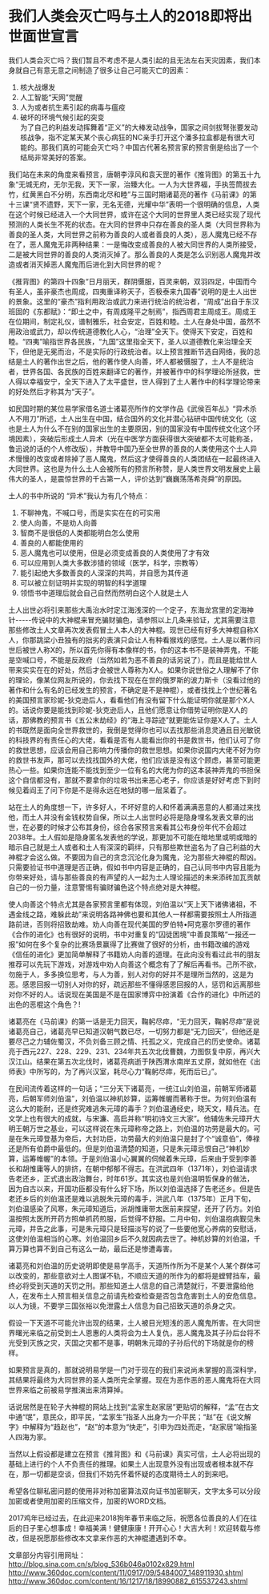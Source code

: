 我们人类会灭亡吗与土人的2018即将出世面世宣言
==================================================================

我们人类会灭亡吗？我们暂且不考虑不是人类引起的且无法左右天灾因素，我们本身就自己有意无意之间制造了很多让自己可能灭亡的因素：  
1. 核大战爆发  
2. 人工智能“天网”觉醒  
3. 人为或者抗生素引起的病毒与瘟疫  
4. 破坏的环境气候引起的突变  
为了自己的利益发动挥舞着“正义”的大棒发动战争，国家之间剑拔弩张要发动核战争，指不定某天某个丧心病狂的NC亲手打开这个潘多拉盒都是有很大可能的。那我们真的可能会灭亡吗？中国古代著名预言家的预言倒是给出了一个结局非常美好的答案。

我们站在未来的角度来看预言，唐朝李淳风和袁天罡的著作《推背图》的第五十九象“无城无府，无尔无我，天下一家，治臻大化。一人为大世界福，手执签筒拔去竹，红黄黑白不分明，东西南北尽和睦”与三国时期诸葛亮的著作《马前课》的第十三课“贤不遗野，天下一家，无名无德，光耀中华”表明一个很明确的信息，人类在这个时候已经进入一个大同世界，或许在这个大同的世界里人类已经实现了现代预测的人类长生不死的状态。在大同的世界中只存在善良的圣人类（大同世界称为善良的圣人类，大同世界之前称为善良的人或者善良的人类），恶人魔鬼已经不存在了，恶人魔鬼无非两种结果：一是悔改变成善良的人被大同世界的人类所接受，二是被大同世界的善良的人类消灭掉了。那么善良的人类是怎么识别恶人魔鬼并改造或者消灭掉恶人魔鬼而后进化到大同世界的呢？
 
《推背图》的第四十四象“日月丽天，群阴慑服，百灵来朝，双羽四足，中国而今有圣人，虽非豪杰也周成，四夷重译称天子，否极泰来九国春”说明的是土人出世的景象。这里的“豪杰”指利用政治或武力来进行统治的统治者，“周成”出自于东汉班固的《东都赋》：“即土之中，有周成隆平之制焉”，指西周君主周成王。周成王在位期间，制定礼仪，谱制雅乐，社会安定，百姓和睦。土人在身处中国，虽然不用政治或武力，却以传统道德教化人心，“治理”全天下。使得天下安定，百姓和睦。“四夷”喻指世界各民族，“九国”这里指全天下，圣人以道德教化来治理全天下，但他是无冕而治，不是实际的行政统治者。以上预言推断节选自网络，我的总结是土人的著作出世之后，他的著作使人向善，坏人都被慑服了，土人不是统治者，世界各国、各民族的百姓来翻译它的著作，并被著作中的科学理论所拯救，世人得以幸福安宁，全天下进入了太平盛世，世人得到了土人著作中的科学理论带来的好处然后才称其为“天子”。

如民国时期的某位易学家借名道士诸葛亮所作的文学作品《武侯百年乩》“异术杀人不用刀”所述，土人出生在中国，结合国外的文化并潜心钻研中国传统文化（这也是土人为什么不在别的国家出生的主要原因，别的国家没有中国传统文化这个环境因素），突破后形成土人异术（光在中医学方面获得很大突破都不太可能称圣，鲁迅说的话的个人修改版），并教导中国乃至全世界的善良的人类使用这个土人异术慢慢的改变或者除掉了恶人魔鬼，然后这才使得善良的人类团结在一起最终进入大同世界。这也是为什么土人会被所有的预言所称赞，是人类世界文明发展史上最伟大的圣人，是震惊世界的千古第一人，评价达到“巍巍荡荡希尧舜”的原因。

土人的书中所说的 “异术”我认为有几个特点：  
1. 不聊神鬼，不喊口号，而是实实在在的可实用  
2. 使人向善，不是劝人向善  
3. 智商不是很低的人类都能明白怎么使用  
4. 善良的人都能使用的  
5. 恶人魔鬼也可以使用，但是必须变成善良的人类使用了才有效  
6. 可以应用到人类大多数涉猎的领域（医学，科学，宗教等）  
7. 能引起绝大多数善良的人深深的共鸣，并自愿为其传道  
8. 可以被立刻证明并实现的明智的科学道理  
9. 领悟书中道理后就会自己自然而然明白这个人就是土人  

土人出世必将引来那些大禹治水时定江海浅深的一个定子，东海龙宫里的定海神针-----传说中的大神棍来冒充骗财骗色，请参照以上几条来验证，尤其需要注意那些修改土人文章再次发表假冒土人本人的大神棍。现世已经有好多大神棍自称X人，你那跳梁小丑独有的拙劣的表演只会让人有种看猴戏的感觉。土人是以著作问世后被世人称X的，所以首先你得有本像样的书，你的这本书不是装神弄鬼，不能是空喊口号，不能是反政府（当然如若为恶不善良的话另说了），而且是能给世人带来实实在在的好处，然后才会被世人尊称为X人。如果你说世俗之人理解不了你的理论，像某位网友所说的，你去找下现在在世的俄罗斯的波力斯卡（没看过他的著作和什么有名的已经发生的预言，不确定是不是神棍），或者找找上个世纪著名的美国预言家珍妮-狄克逊后人，看看他们有没有留下什么能证明你就是那个X人的。话说你要是能找到珍妮-狄克逊后人，且他们愿意让你借势证明你是X人的话，那佛教的预言书《五公末劫经》的“海上寻踪迹”就更能佐证你是X人了。土人的书既然是面向全世界救世的，我倒是觉得你也可以去找那些消息灵通且目光敏锐的科技界的有责任心的大佬，看看是否有人能看出你的书是救世书，他们认可了你的救世思想，应该会用自己影响力传播你的救世思想。如果你说国内大佬不好为你的救世书发声，那可以去找找国外的大佬，他们应该是没有这个顾虑，甚至可能更热心一些。如果你连能不能找到至少一位有名的大佬为你的这本装神弄鬼的书担保这个自信都没有，那就不要拿你的垃圾书出来恶心老子，你应该是好好考虑下到时候见着阎王了问下你是不是得永远在地狱的哪一层呆着了。

站在土人的角度想一下，许多好人，不坏好意的人和怀着满满恶意的人都涌过来找他，而土人并没有金钱权势自保，所以土人出世时必将是隐身埋名发表文章的出世，在必要的时候才公布其身份，综合各家预言来看其公布身份年代不会超过2038年。土人假如是隐身匿名发表他的学说，那更加不可能在暗地里或明或暗的暗示自己就是土人或者和土人有深深的羁绊，只有那些欺世盗名为了自己利益的大神棍才会这么做。不要因为自己的贪念沉沦化身为魔鬼，沦为那些大神棍的帮凶。只需要验证书中道理是否正确，假如书中内容是正确的，自己认同书中内容且能为你带来好处，请与那些善良的有声望的人一起为土人理论描述的未来添砖加瓦贡献自己的一份力量，注意警惕有骗财骗色这个特点绝对是大神棍。

使人向善这个特点尤其是各家预言里都有体现，刘伯温以“天上天下诸佛诸祖，不遇金线之路，难躲此劫”来说明各路神佛也要和其他人一样都需要按照土人所指道路前进，否则将招致劫难。劝人向善在现代美国的罗伯特•阿克塞尔罗德的著作《合作的进化》也有很好的说明，书中对重复的“囚徒困境”中善良策略“一报还一报”如何在多个复杂的比赛场景赢得了比赛做了很好的分析，由书籍改编的游戏《信任的进化》更加简单解释了书籍劝人向善的道理。在此向没有看过此书的朋友推荐可以先玩下游戏，对游戏中劝人向善这个概念有了了解后再看书。己所不欲，勿施于人，多多换位思考，与人为善，别人对你的好并不是理所当然的，这是为恶。感恩回报一切别人对你的好，疏远那些不懂得感恩回报的人，惩罚和远离那些对你不好的人。话说现在美国是不是在国家博弈中扮演着《合作的进化》中所述的出色的恶棍这个角色？!

诸葛亮在《马前课》的第一话是无力回天，鞠躬尽瘁，“无力回天，鞠躬尽瘁”是说诸葛亮自己，诸葛亮早已知道汉朝气数已尽，一切努力都是“无力回天”，但他还是要尽己之力辅佐蜀汉，不负刘备三顾之情、托孤之义，完成自己的历史使命。诸葛亮于西元227、228、229、231、234年共五次北伐曹魏，力图恢复中原，再兴大汉江山。结果在第五次北伐时，诸葛亮病逝于陕西渭水南岸五丈原，就如他在《出师表》中所写的，为了再兴汉室，耗尽心力“鞠躬尽瘁，死而后已」”。

在民间流传着这样的一句话；“三分天下诸葛亮，一统江山刘伯温，前朝军师诸葛亮，后朝军师刘伯温”，刘伯温以神机妙算，运筹帷幄而著称于世。为何刘伯温有这么大的能耐，还是终究难逃朱元璋的毒手？刘伯温通经史，晓天文，精兵法。在文学上也有很大的成就，与宋濂、高启并称“明初诗文三大家”。他辅佐朱元璋开大明王朝万世之基业，可以这样说在朱元璋称帝之路上，刘伯温的功劳是最大的。可是在朱元璋登基为帝后，大封功臣，功劳最大的刘伯温只是封了个“诚意伯”，俸禄还是所有伯爵中最低的。但是刘伯温清楚的知道，只是朱元璋忌恨自己“神机妙算，运筹帷幄”的本领。于是刘伯温小心翼翼的伺候着朱元璋，后来由于受到李善长和胡惟庸等人的排挤，在朝中郁郁不得志。在洪武四年（1371年），刘伯温请求告老还乡，正式退出政治舞台，时年61岁。其实这也是刘伯温明哲保身的做法，因为自古以来，开国功臣都没有什么好下场，所以刘伯温选择了告老还乡。但是告老还乡后的刘伯温还是难以逃脱朱元璋的毒手，洪武八年（1375年）正月下旬，刘伯温感染了风寒，朱元璋知道后，派胡惟庸带太医前来探望，还开了药方。刘伯温按照太医所开药方照单抓药煎服，后觉得不舒服。二月中旬，刘伯温抱病觐见朱元璋，并告之此事，可是朱元璋只是轻描淡写的说了一些要他宽心养病的安慰话，这使刘伯温相当的心寒。刘伯温回乡后不久就因病去世了。神机妙算的刘伯温，千算万算也算不到自己有这么一劫，最后还是惨遭毒害。

诸葛亮和刘伯温的历史说明即使是易学高手，天道所作所为不是某个人某个群体可以改变的，那些意欲对土人图谋不轨，不顺应天道的所作为的都将是螳臂挡车，最终必将受到天道的天罚之刑。那些知道土人信息的自己清楚就行，不要泄露给他人，在发布土人预言相关信息之前请先检查检查是否包含危害到土人的安危信息。以人为镜，不要学三国张裕以免泄露土人信息为自己招致天道的杀身之灾。

假设一下天道不可能允许出现的结果，土人被目光短浅的恶人魔鬼所害。在大同世界曙光来临之前受到土人恩惠的人类将会为土人复仇，恶人魔鬼及其子孙后台将不光受到灭族之灾，灭国之灾都不是事，明朝朱元璋的子孙后代的下场就是你的榜样。

如果预言是真的，那就说明易学是一门对于现在的我们来说尚未掌握的高深科学，其结果将最终为大同世界的圣人类所完全掌握。现在为恶作恶的恶人魔鬼将在大同世界来临之前被易学推演出来清算掉。

话说居然是在轮子大神棍的网站上找到“孟家生赵家居”更贴切的解释，“孟”在古文中通“氓”，意民众，即平民，“孟家生”指圣人出身为一介平民；“赵”在《说文解字》中解释为“趋赵也”，“赵”的本意为“快走”，引申为四处而走，“赵家居”喻指圣人四海为家。

当然以上假设都是建立在预言《推背图》和《马前课》真实可信，土人必将出现的基础上进行的个人不负责任的推理。如果土人出现意外没有出现或者根本就不存在，那一切都是空谈，但我们不妨先怀着怀疑的态度期待土人的到来吧。

希望各位聊私密问题的使用非对称加密算法双向证书加密聊天，文字太多可以分段加密或者使用加密的压缩文件，加密的WORD文档。

2017鸡年已经过去，在此迎来2018狗年春节来临之际，祝愿各位善良的人们在往后的日子里心想事成！幸福美满！健健康康！开开心心！大吉大利！欢迎转载与修改，但是祝愿那些修改本文拿来作恶的大神棍遭遇到不幸。


文章部分内容引用网址：
http://blog.sina.com.cn/s/blog_536b046a0102x829.html
http://www.360doc.com/content/11/0917/09/5484007_148911930.shtml
http://www.360doc.com/content/16/1217/18/18990882_615537243.shtml
